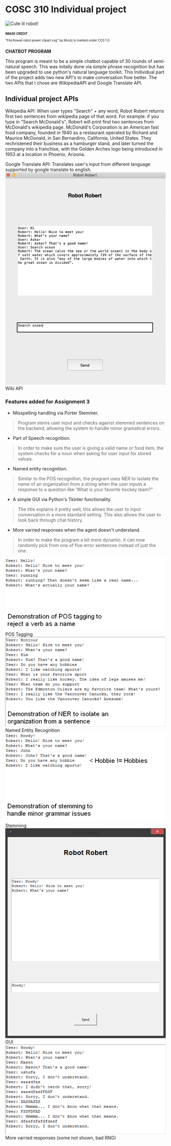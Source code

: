 # COSC 310 Individual project

![Cute lil robot!](https://upload.wikimedia.org/wikipedia/commons/7/75/Kawaii_robot_power_clipart.svg)

<sub><sup>**IMAGE CREDIT**</sub></sup><br>
<sub><sup>"File:Kawaii robot power clipart.svg" by Mvolz is marked under CC0 1.0.</sub></sup>

**CHATBOT PROGRAM**

This program is meant to be a simple chatbot capable of 30 rounds of semi-natural speech. This was initally done via simple phrase recognition but has been upgraded to use python's natural language toolkit. This Individual part of the project adds two new API's to make conversation flow better. The two APIs that I chose are WikipediaAPI and Google Translate API.

## Individual project APIs
Wikipedia API: When user types "Search" + any word, Robot Robert returns first two sentences from wikipedia page of that word. For example: if you type in "Search McDonald's", Robert will print first two sentences from McDonald's wikipedia page. McDonald's Corporation is an American fast food company, founded in 1940 as a restaurant operated by Richard and Maurice McDonald, in San Bernardino, California, United States. They rechristened their business as a hamburger stand, and later turned the company into a franchise, with the Golden Arches logo being introduced in 1953 at a location in Phoenix, Arizona.

Google Translate API: Translates user's input from different language supported by google translate to english. 
![Wiki](https://github.com/askarbol/COSC310-Project-Askar/blob/main/Images/wiki.png)
Wiki API
### Features added for Assignment 3


- Misspelling handling via Porter Stemmer.
> Program stems user input and checks against stemmed sentences on the backend, allowing the system to handle minor gramatical errors.

- Part of Speech recognition.
> In order to make sure the user is giving a valid name or food item, the system checks for a noun when asking for user input for stored values.

- Named entity recognition.
> Similar to the POS recognition, the program uses NER to isolate the name of an organization from a string when the user inputs a response to a question like 'What is your favorite hockey team?"

- A simple GUI via Python's Tkinter functionality.
> The title explains it pretty well, this allows the user to input conversation in a more standard setting. This also allows the user to look back through chat history.

- More varried responses when the agent doesn't understand.
> In order to make the program a bit more dynamic, it can now randomly pick from one of five error sentences instead of just the one.


![POS](https://github.com/COSC-310-Group-24/Assignment-2/blob/main/Images/pos.png?raw=true "Demonstration of POS tagging")
POS Tagging
![NER](https://github.com/COSC-310-Group-24/Assignment-2/blob/main/Images/ner.png?raw=true "Demonstration of Named Entity Recognition")
Named Entity Recognition
![STEM](https://github.com/COSC-310-Group-24/Assignment-2/blob/main/Images/stem.png?raw=true "Demonstration of Porter Stemmer")
Stemming
![GUI](https://github.com/COSC-310-Group-24/Assignment-2/blob/main/Images/gui.png?raw=true "Demonstration of GUI")
GUI
![RANDOM](https://github.com/COSC-310-Group-24/Assignment-2/blob/main/Images/random.png?raw=true "Demonstration of Responses")
More varried responses (some not shown, bad RNG)

